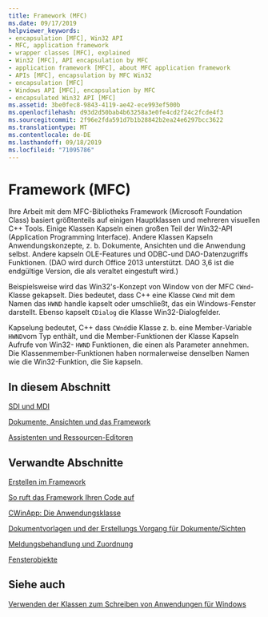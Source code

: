 ```yaml
---
title: Framework (MFC)
ms.date: 09/17/2019
helpviewer_keywords:
- encapsulation [MFC], Win32 API
- MFC, application framework
- wrapper classes [MFC], explained
- Win32 [MFC], API encapsulation by MFC
- application framework [MFC], about MFC application framework
- APIs [MFC], encapsulation by MFC Win32
- encapsulation [MFC]
- Windows API [MFC], encapsulation by MFC
- encapsulated Win32 API [MFC]
ms.assetid: 3be0fec8-9843-4119-ae42-ece993ef500b
ms.openlocfilehash: d93d2d50bab4b63258a3e0fe4cd2f24c2fcde4f3
ms.sourcegitcommit: 2f96e2fda591d7b1b28842b2ea24e6297bcc3622
ms.translationtype: MT
ms.contentlocale: de-DE
ms.lasthandoff: 09/18/2019
ms.locfileid: "71095786"
---
```

# <a name="framework-mfc"></a>Framework (MFC)

Ihre Arbeit mit dem MFC-Bibliotheks Framework (Microsoft Foundation Class) basiert größtenteils auf einigen Hauptklassen und mehreren visuellen C++ Tools. Einige Klassen Kapseln einen großen Teil der Win32-API (Application Programming Interface). Andere Klassen Kapseln Anwendungskonzepte, z. b. Dokumente, Ansichten und die Anwendung selbst. Andere kapseln OLE-Features und ODBC-und DAO-Datenzugriffs Funktionen.  (DAO wird durch Office 2013 unterstützt. DAO 3,6 ist die endgültige Version, die als veraltet eingestuft wird.)

Beispielsweise wird das Win32's-Konzept von Window von der MFC `CWnd`-Klasse gekapselt. Dies bedeutet, dass C++ eine Klasse `CWnd` mit dem Namen das `HWND` handle kapselt oder umschließt, das ein Windows-Fenster darstellt. Ebenso kapselt `CDialog` die Klasse Win32-Dialogfelder.

Kapselung bedeutet, C++ dass `CWnd`die Klasse z. b. eine Member-Variable `HWND`vom Typ enthält, und die Member-Funktionen der Klasse Kapseln Aufrufe von Win32- `HWND` Funktionen, die einen als Parameter annehmen. Die Klassenmember-Funktionen haben normalerweise denselben Namen wie die Win32-Funktion, die Sie kapseln.

## <a name="in-this-section"></a>In diesem Abschnitt

[SDI und MDI](../mfc/sdi-and-mdi.md)

[Dokumente, Ansichten und das Framework](../mfc/documents-views-and-the-framework.md)

[Assistenten und Ressourcen-Editoren](../mfc/wizards-and-the-resource-editors.md)

## <a name="in-related-sections"></a>Verwandte Abschnitte

[Erstellen im Framework](../mfc/building-on-the-framework.md)

[So ruft das Framework Ihren Code auf](../mfc/how-the-framework-calls-your-code.md)

[CWinApp: Die Anwendungsklasse](../mfc/cwinapp-the-application-class.md)

[Dokumentvorlagen und der Erstellungs Vorgang für Dokumente/Sichten](../mfc/document-templates-and-the-document-view-creation-process.md)

[Meldungsbehandlung und Zuordnung](../mfc/message-handling-and-mapping.md)

[Fensterobjekte](../mfc/window-objects.md)

## <a name="see-also"></a>Siehe auch

[Verwenden der Klassen zum Schreiben von Anwendungen für Windows](../mfc/using-the-classes-to-write-applications-for-windows.md)
